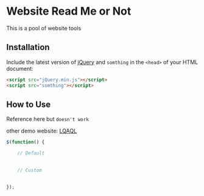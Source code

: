 # Website Read Me or Not
This is a pool of website tools

## Installation
Include the latest version of [jQuery](http://jquery.com/download) and `somthing` in the `<head>` of your HTML document:
```html
<script src="jQuery.min.js"></script>  
<script src="somthing"></script>
```
## How to Use
Reference here but `doesn't work`

other demo website: [LQAQL](http://www.lqaql.com)

```javascript
$(function() {  

    // Default
   
    
    // Custom 

    
});
```  

